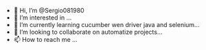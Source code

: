 - 👋 Hi, I’m @Sergio081980
- 👀 I’m interested in ...
- 🌱 I’m currently learning cucumber wen driver java and selenium...
- 💞️ I’m looking to collaborate on automatize projects...
- 📫 How to reach me ...

<!---
Sergio081980/Sergio081980 is a ✨ special ✨ repository because its `README.md` (this file) appears on your GitHub profile.
You can click the Preview link to take a look at your changes.
--->
